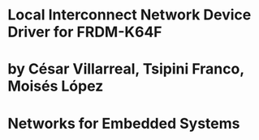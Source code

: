 # Local Interconnect Network Device Driver for FRDM-K64F
# by César Villarreal, Tsipini Franco, Moisés López
# Networks for Embedded Systems
